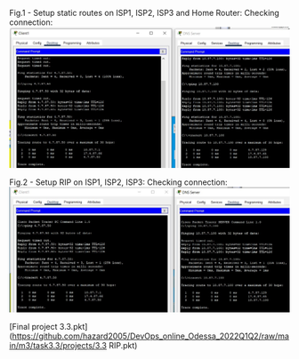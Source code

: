 Fig.1 - Setup static routes on ISP1, ISP2, ISP3 and Home Router:
Checking connection:
<img src="images/3.3 static routes.jpg">

Fig.2 - Setup RIP on ISP1, ISP2, ISP3:
Checking connection:
<img src="images/3.3 RIP.jpg">

[Final project 3.3.pkt](https://github.com/hazard2005/DevOps_online_Odessa_2022Q1Q2/raw/main/m3/task3.3/projects/3.3 RIP.pkt)
